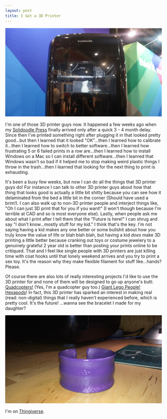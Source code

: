 ```yaml
---
layout: post
title: I Got a 3D Printer
---
```


![image](/public/images/solidoodle_press.png "Solidoodle Press")

I'm one of those 3D printer guys now. It happened a few weeks ago when my [Solidoodle Press](http://www.solidoodle.com/Press) finally arrived only after a quick 3 - 4 month delay. Since then I've printed something right after plugging it in that looked pretty good...but then I learned that it looked "OK"...then I learned how to calibrate it...then I learned how to switch to better software...then I learned how frustrating 5 or 6 failed prints in a row are...then I learned how to install Windows on a Mac so I can install different software...then I leanred that Windows wasn't so bad if it helped me to stop making weird plastic things I throw in the trash...then I learned that looking for the next thing to print is exhausting.

It's been a busy few weeks, but now I can do all the things that 3D printer guys do! For instance I can talk to other 3D printer guys about how that thing that looks good is actually a little bit shitty because you can see how it delaminated from the bed a little bit in the corner (Should have used a brim!). I can also walk up to non-3D printer people and interject things like, "Oh I can just 3D print that for you if you want!" (I won't though because I'm terrible at CAD and so is most everyone else). Lastly, when people ask me about what I print after I tell them that the "Future is here!" I can shrug and say "I don't know...mostly stuff for my kid." I think that's the key. I'm not saying having a kid makes any one better or some bullshit about how you truly know the value of life or blah blah blah, but having a kid _does_ make 3D printing a little better because cranking out toys or costume jewelery to a genuinely grateful 2 year old is better than posting your prints online to be critiqued. That and I feel like single people with 3D printers are just killing time with coat hooks until that lonely weekend arrives and you try to print a sex toy. It's the reason why they make flexible filament for stuff like...hands? Please.

Of course there are also lots of really interesting projects I'd like to use the 3D printer for and none of them will be designed to go up anyone's butt: [Quadcopters!](http://www.thingiverse.com/thing:272234) (Yes, I'm a quadcopter guy too.) [Giant Lego People!](http://www.thingiverse.com/thing:170076) [Hexapods](http://www.thingiverse.com/thing:10667)! In fact, this 3D printer has sparked an interest in making real (read: non-digital) things that I really haven't experienced before, which is pretty cool. It's the future! ...wanna see the bracelet I made for my daughter?

![image](/public/images/molly_bracelet.jpg)

I'm on [Thingiverse](http://www.thingiverse.com/mikeflynn/about).